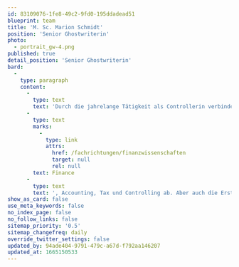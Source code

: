 ```yaml
---
id: 83109076-1fe8-49c2-9fd0-195ddadead51
blueprint: team
title: 'M. Sc. Marion Schmidt'
position: 'Senior Ghostwriterin'
photo:
  - portrait_gw-4.png
published: true
detail_position: 'Senior Ghostwriterin'
bard:
  -
    type: paragraph
    content:
      -
        type: text
        text: 'Durch die jahrelange Tätigkeit als Controllerin verbindet Marion Schmidt die Praxis mit der wissenschaftlichen Texterstellung. Sie ist seit 2020 Teil des Teams von GWriters und deckt den Bereich '
      -
        type: text
        marks:
          -
            type: link
            attrs:
              href: /fachrichtungen/finanzwissenschaften
              target: null
              rel: null
        text: Finance
      -
        type: text
        text: ', Accounting, Tax und Controlling ab. Aber auch die Erstellung von Business Plänen und Geschäftskonzepten ist durch ihre fundierten Erfahrungen in der Unternehmensberatung kein Problem. Das beste Ergebnis für die Kunden steht für sie immer im Vordergrund. Dies wird durch eine enge Kommunikation und Abstimmung mit dem Kunden gewährleistet.'
show_as_card: false
use_meta_keywords: false
no_index_page: false
no_follow_links: false
sitemap_priority: '0.5'
sitemap_changefreq: daily
override_twitter_settings: false
updated_by: 94ade404-9791-479c-a67d-f792aa146207
updated_at: 1665150533
---
```

